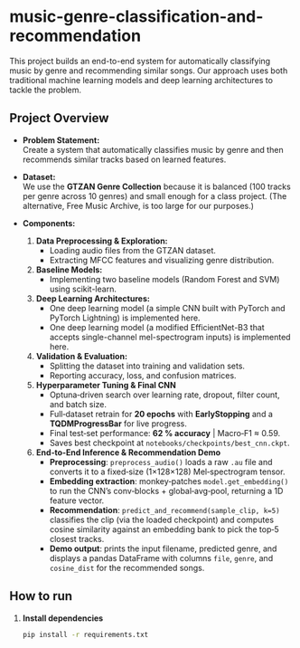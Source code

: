 ﻿# music-genre-classification-and-recommendation
This project builds an end-to-end system for automatically classifying music by genre and recommending similar songs. Our approach uses both traditional machine learning models and deep learning architectures to tackle the problem.

## Project Overview

- **Problem Statement:**  
  Create a system that automatically classifies music by genre and then recommends similar tracks based on learned features.

- **Dataset:**  
  We use the **GTZAN Genre Collection** because it is balanced (100 tracks per genre across 10 genres) and small enough for a class project. (The alternative, Free Music Archive, is too large for our purposes.)

- **Components:**  
  1. **Data Preprocessing & Exploration:**  
     - Loading audio files from the GTZAN dataset.
     - Extracting MFCC features and visualizing genre distribution.
  2. **Baseline Models:**  
     - Implementing two baseline models (Random Forest and SVM) using scikit-learn.
  3. **Deep Learning Architectures:**  
     - One deep learning model (a simple CNN built with PyTorch and PyTorch Lightning) is implemented here.
     - One deep learning model (a modified EfficientNet-B3 that accepts single-channel mel-spectrogram inputs) is implemented here.
  4. **Validation & Evaluation:**  
     - Splitting the dataset into training and validation sets.
     - Reporting accuracy, loss, and confusion matrices.
  5. **Hyperparameter Tuning & Final CNN**  
     - Optuna‑driven search over learning rate, dropout, filter count, and batch size.  
     - Full‑dataset retrain for **20 epochs** with **EarlyStopping** and a **TQDMProgressBar** for live progress.  
     - Final test‑set performance: **62 % accuracy** | Macro‑F1 ≈ 0.59.  
     - Saves best checkpoint at `notebooks/checkpoints/best_cnn.ckpt`.
  6. **End‑to‑End Inference & Recommendation Demo**  
     - **Preprocessing**: `preprocess_audio()` loads a raw `.au` file and converts it to a fixed‑size (1×128×128) Mel‑spectrogram tensor.  
     - **Embedding extraction**: monkey‑patches `model.get_embedding()` to run the CNN’s conv‑blocks + global‑avg‑pool, returning a 1D feature vector.  
     - **Recommendation**: `predict_and_recommend(sample_clip, k=5)` classifies the clip (via the loaded checkpoint) and computes cosine similarity against an embedding bank to pick the top‑5 closest tracks.  
     - **Demo output**: prints the input filename, predicted genre, and displays a pandas DataFrame with columns `file`, `genre`, and `cosine_dist` for the recommended songs.  

## How to run

1. **Install dependencies**  
   ```bash
   pip install -r requirements.txt
